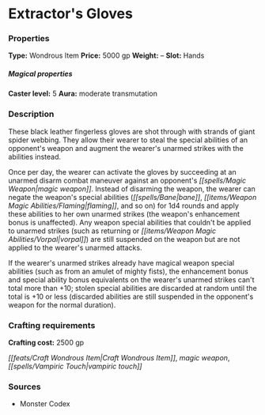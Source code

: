 ﻿---
Title: "Extractor's Gloves"
Type: "Wondrous Item"
Price: "5000 gp"
Weight: "–"
Slot: "Hands"
Caster level: "5"
Aura: "moderate transmutation"
Description: |
  "These black leather fingerless gloves are shot through with strands of giant spider webbing. They allow their wearer to steal the special abilities of an opponent's weapon and augment the wearer's unarmed strikes with the abilities instead.
  Once per day, the wearer can activate the gloves by succeeding at an unarmed disarm combat maneuver against an opponent's magic weapon. Instead of disarming the weapon, the wearer can negate the weapon's special abilities (_bane_, _flaming_, and so on) for 1d4 rounds and apply these abilities to her own unarmed strikes (the weapon's enhancement bonus is unaffected). Any weapon special abilities that couldn't be applied to unarmed strikes (such as _returning_ or _vorpal_) are still suspended on the weapon but are not applied to the wearer's unarmed attacks.
  If the wearer's unarmed strikes already have magical weapon special abilities (such as from an _amulet of mighty fists_), the enhancement bonus and special ability bonus equivalents on the wearer's unarmed strikes can't total more than +10; stolen special abilities are discarded at random until the total is +10 or less (discarded abilities are still suspended in the opponent's weapon for the normal duration)."
Crafting cost: "2500 gp"
Sources: "['Monster Codex']"
---

# Extractor's Gloves

### Properties

**Type:** Wondrous Item **Price:** 5000 gp **Weight:** – **Slot:** Hands

##### Magical properties

**Caster level:** 5 **Aura:** moderate transmutation

### Description

These black leather fingerless gloves are shot through with strands of giant spider webbing. They allow their wearer to steal the special abilities of an opponent's weapon and augment the wearer's unarmed strikes with the abilities instead.

Once per day, the wearer can activate the gloves by succeeding at an unarmed disarm combat maneuver against an opponent's _[[spells/Magic Weapon|magic weapon]]_. Instead of disarming the weapon, the wearer can negate the weapon's special abilities (_[[spells/Bane|bane]]_, _[[items/Weapon Magic Abilities/Flaming|flaming]]_, and so on) for 1d4 rounds and apply these abilities to her own unarmed strikes (the weapon's enhancement bonus is unaffected). Any weapon special abilities that couldn't be applied to unarmed strikes (such as returning or _[[items/Weapon Magic Abilities/Vorpal|vorpal]]_) are still suspended on the weapon but are not applied to the wearer's unarmed attacks.

If the wearer's unarmed strikes already have magical weapon special abilities (such as from an amulet of mighty fists), the enhancement bonus and special ability bonus equivalents on the wearer's unarmed strikes can't total more than +10; stolen special abilities are discarded at random until the total is +10 or less (discarded abilities are still suspended in the opponent's weapon for the normal duration).

### Crafting requirements

**Crafting cost:** 2500 gp

_[[feats/Craft Wondrous Item|Craft Wondrous Item]]_, _magic weapon_, _[[spells/Vampiric Touch|vampiric touch]]_

### Sources

* Monster Codex